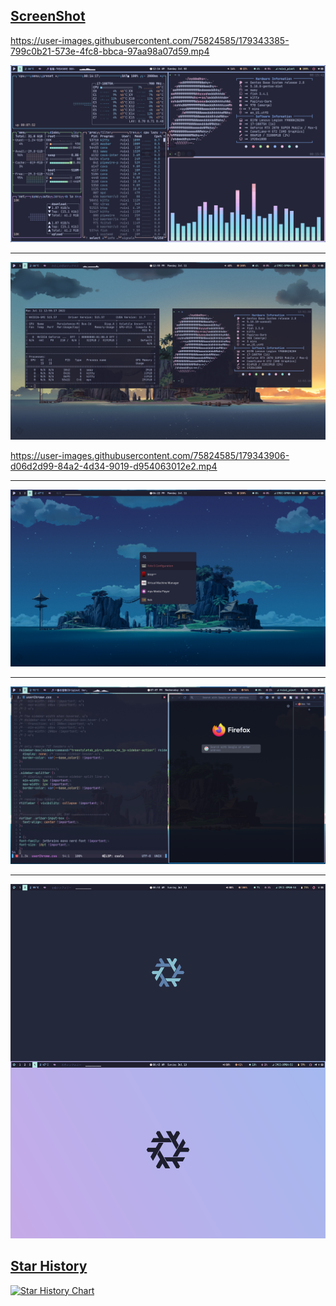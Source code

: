 ## [ScreenShot](#)

https://user-images.githubusercontent.com/75824585/179343385-799c0b21-573e-4fc8-bbca-97aa98a07d59.mp4

![](./show/show5.png)

<hr>

![](./show/show9.png)

https://user-images.githubusercontent.com/75824585/179343906-d06d2d99-84a2-4d34-9019-d954063012e2.mp4

<hr>

![](./show/show10.png)

<hr>

![](./show/show7.png)

<hr />

![](./show/show8.png)

## [Star History](#)

[![Star History Chart](https://api.star-history.com/svg?repos=Ruixi-rebirth/sway-dotfiles&type=Date)](https://star-history.com/#Ruixi-rebirth/sway-dotfiles&Date)
